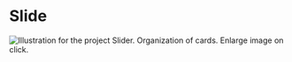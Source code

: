 # Slide

![Illustration for the project](https://github.com/AnastasiiaSorina/Slide/blob/main/img.gif)
Slider.
Organization of cards.
Enlarge image on click.
